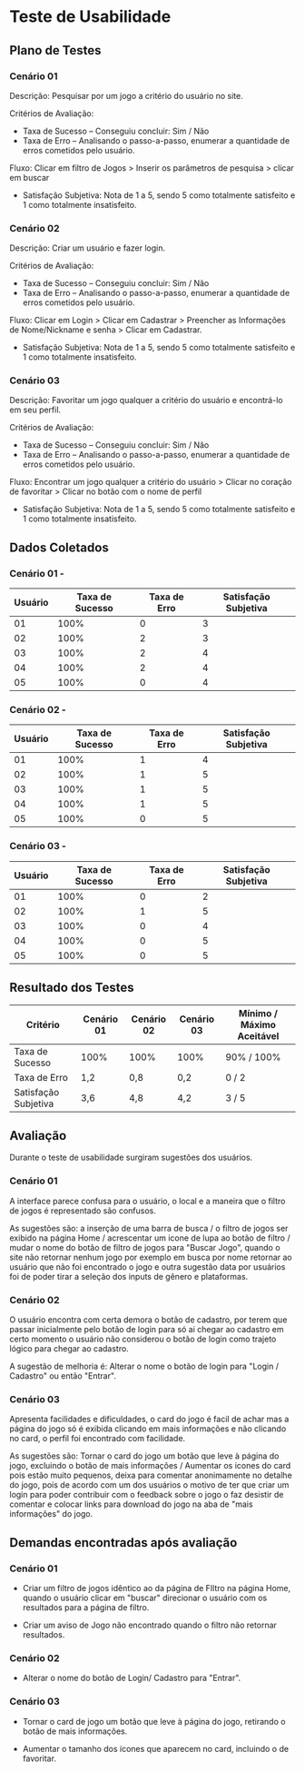 # Teste de Usabilidade
## Plano de Testes
### Cenário 01
Descrição: Pesquisar por um jogo a critério do usuário no site.

Critérios de Avaliação:
* Taxa de Sucesso – 
Conseguiu concluir: Sim / Não
* Taxa de Erro – 
Analisando o passo-a-passo, enumerar a quantidade de erros cometidos pelo usuário.

Fluxo: Clicar em filtro de Jogos > Inserir os parâmetros de pesquisa > clicar em buscar
* Satisfação Subjetiva: 
Nota de 1 a 5, sendo 5 como totalmente satisfeito e 1 como totalmente insatisfeito.

### Cenário 02
Descrição: Criar um usuário e fazer login.

Critérios de Avaliação:
* Taxa de Sucesso – 
Conseguiu concluir: Sim / Não
* Taxa de Erro – 
Analisando o passo-a-passo, enumerar a quantidade de erros cometidos pelo usuário.

Fluxo: Clicar em Login > Clicar em Cadastrar > Preencher as Informações de Nome/Nickname e senha > Clicar em Cadastrar.
* Satisfação Subjetiva: 
Nota de 1 a 5, sendo 5 como totalmente satisfeito e 1 como totalmente insatisfeito.

### Cenário 03
Descrição: Favoritar um jogo qualquer a critério do usuário e encontrá-lo em seu perfil.

Critérios de Avaliação:
* Taxa de Sucesso – 
Conseguiu concluir: Sim / Não
* Taxa de Erro – 
Analisando o passo-a-passo, enumerar a quantidade de erros cometidos pelo usuário.

Fluxo: Encontrar um jogo qualquer a critério do usuário > Clicar no coração de favoritar > Clicar no botão com o nome de perfil  
* Satisfação Subjetiva: 
Nota de 1 a 5, sendo 5 como totalmente satisfeito e 1 como totalmente insatisfeito.

## Dados Coletados

### Cenário 01 -
| Usuário |Taxa de Sucesso | Taxa de Erro | Satisfação Subjetiva |
|-----------|----------|----------|----------|
|01| 100% | 0 | 3 |
|02| 100% | 2 | 3 |
|03| 100% | 2 | 4 |
|04| 100% | 2 | 4 |
|05| 100% | 0 | 4 |

### Cenário 02 -
| Usuário |Taxa de Sucesso | Taxa de Erro | Satisfação Subjetiva |
|-----------|----------|----------|----------|
|01| 100% | 1 | 4 |
|02| 100% | 1 | 5 |
|03| 100% | 1 | 5 |
|04| 100% | 1 | 5 |
|05| 100% | 0 | 5 |

### Cenário 03 -
| Usuário |Taxa de Sucesso | Taxa de Erro | Satisfação Subjetiva |
|-----------|----------|----------|----------|
|01| 100% | 0 | 2 |
|02| 100% | 1 | 5 |
|03| 100% | 0 | 4 |
|04| 100% | 0 | 5 |
|05| 100% | 0 | 5 |

## Resultado dos Testes

| Critério | Cenário 01 | Cenário 02 | Cenário 03 | Mínimo / Máximo Aceitável |
|-----|-----|-----|-----|-----|
| Taxa de Sucesso | 100% | 100% | 100% | 90% / 100% |
| Taxa de Erro | 1,2 | 0,8 | 0,2 | 0 / 2 |
| Satisfação Subjetiva| 3,6 | 4,8 | 4,2 | 3 / 5 |


## Avaliação

Durante o teste de usabilidade surgiram sugestões dos usuários.

### Cenário 01 

A interface parece confusa para o usuário, o local e a maneira que o filtro de jogos é representado são confusos. 

As sugestões são: a inserção de uma barra de busca / o filtro de jogos ser exibido na página Home / acrescentar um icone de lupa ao botão de filtro / mudar o nome do botão de filtro de jogos para "Buscar Jogo", quando o site não retornar nenhum jogo por exemplo em busca por nome retornar ao usuário que não foi encontrado o jogo e outra sugestão data por usuários foi de poder tirar a seleção dos inputs de gênero e plataformas.

### Cenário 02 

O usuário encontra com certa demora o botão de cadastro, por terem que passar inicialmente pelo botão de login para só ai chegar ao cadastro em certo momento o usuário não considerou o botão de login como trajeto lógico para chegar ao cadastro. 

A sugestão de melhoria é: Alterar o nome o botão de login para "Login / Cadastro" ou então "Entrar".

### Cenário 03

Apresenta facilidades e dificuldades, o card do jogo é facil de achar mas a página do jogo só é exibida clicando em mais informações e não clicando no card, o perfil foi encontrado com facilidade. 

As sugestões são: Tornar o card do jogo um botão que leve à página do jogo, excluindo o botão de mais informações / Aumentar os icones do card pois estão muito pequenos, deixa para comentar anonimamente no detalhe do jogo, pois de acordo com um dos usuários o motivo de ter que criar um login para poder contribuir com o feedback sobre o jogo o faz desistir de comentar e colocar links para download do jogo na aba de "mais informações" do jogo. 

## Demandas encontradas após avaliação

### Cenário 01

* Criar um filtro de jogos idêntico ao da página de FIltro na página Home, quando o usuário clicar em "buscar" direcionar o usuário com os resultados para a página de filtro.

* Criar um aviso de Jogo não encontrado quando o filtro não retornar resultados.

### Cenário 02

* Alterar o nome do botão de Login/ Cadastro para "Entrar".

### Cenário 03

* Tornar o card de jogo um botão que leve à página do jogo, retirando o botão de mais informações.

* Aumentar o tamanho dos ícones que aparecem no card, incluindo o de favoritar.
